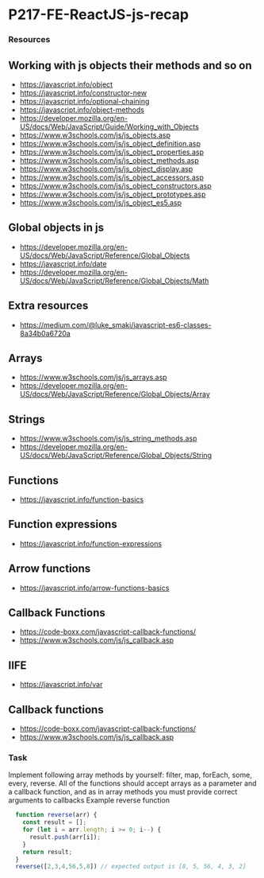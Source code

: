 # P217-FE-ReactJS-js-recap

### Resources

## Working with js objects their methods and so on
* https://javascript.info/object
* https://javascript.info/constructor-new
* https://javascript.info/optional-chaining
* https://javascript.info/object-methods
* https://developer.mozilla.org/en-US/docs/Web/JavaScript/Guide/Working_with_Objects
* https://www.w3schools.com/js/js_objects.asp
* https://www.w3schools.com/js/js_object_definition.asp
* https://www.w3schools.com/js/js_object_properties.asp
* https://www.w3schools.com/js/js_object_methods.asp
* https://www.w3schools.com/js/js_object_display.asp
* https://www.w3schools.com/js/js_object_accessors.asp
* https://www.w3schools.com/js/js_object_constructors.asp
* https://www.w3schools.com/js/js_object_prototypes.asp
* https://www.w3schools.com/js/js_object_es5.asp


## Global objects in js
* https://developer.mozilla.org/en-US/docs/Web/JavaScript/Reference/Global_Objects
* https://javascript.info/date
* https://developer.mozilla.org/en-US/docs/Web/JavaScript/Reference/Global_Objects/Math

## Extra resources
* https://medium.com/@luke_smaki/javascript-es6-classes-8a34b0a6720a


## Arrays
* https://www.w3schools.com/js/js_arrays.asp
* https://developer.mozilla.org/en-US/docs/Web/JavaScript/Reference/Global_Objects/Array

## Strings
* https://www.w3schools.com/js/js_string_methods.asp
* https://developer.mozilla.org/en-US/docs/Web/JavaScript/Reference/Global_Objects/String

## Functions
* https://javascript.info/function-basics

## Function expressions
* https://javascript.info/function-expressions

## Arrow functions
* https://javascript.info/arrow-functions-basics

## Callback Functions
* https://code-boxx.com/javascript-callback-functions/
* https://www.w3schools.com/js/js_callback.asp

## IIFE
* https://javascript.info/var


## Callback functions
* https://code-boxx.com/javascript-callback-functions/
* https://www.w3schools.com/js/js_callback.asp

### Task
Implement following array methods by yourself: filter, map, forEach, some, every, reverse. All of the functions should accept arrays as a parameter and a callback function, and as in array methods you must provide correct arguments to callbacks
Example reverse function
```js
  function reverse(arr) {
    const result = [];
    for (let i = arr.length; i >= 0; i--) {
      result.push(arr[i]);
    }
    return result;
  }
  reverse([2,3,4,56,5,8]) // expected output is [8, 5, 56, 4, 3, 2]

